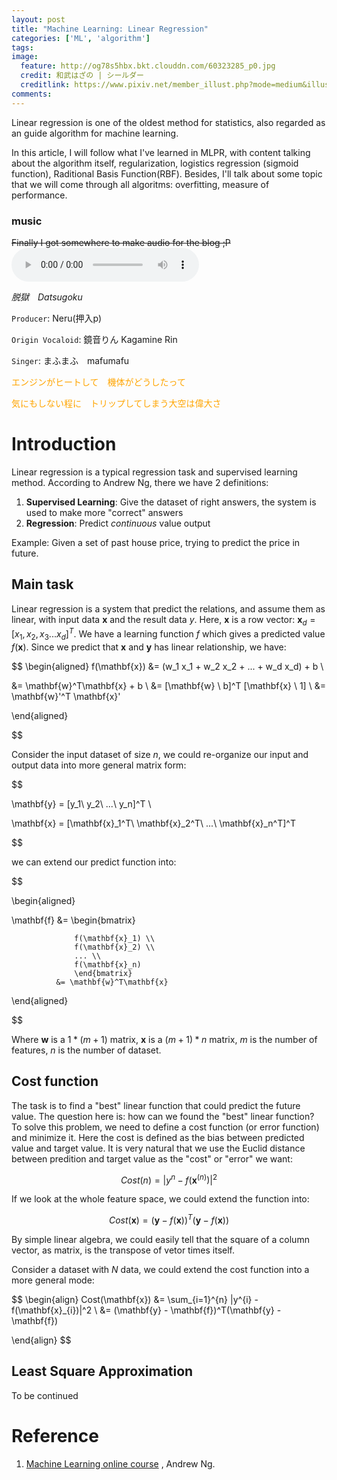 ```yaml
---
layout: post
title: "Machine Learning: Linear Regression"
categories: ['ML', 'algorithm']
tags: 
image: 
  feature: http://og78s5hbx.bkt.clouddn.com/60323285_p0.jpg
  credit: 和武はざの | シールダー
  creditlink: https://www.pixiv.net/member_illust.php?mode=medium&illust_id=60323285
comments: 
---
```


Linear regression is one of the oldest method for statistics, also regarded as an guide algorithm for machine learning.

In this article, I will follow what I've learned in MLPR, with content talking about the algorithm itself, regularization, logistics regression (sigmoid function), Raditional Basis Function(RBF). Besides, I'll talk about some topic that we will come through all algoritms: overfitting, measure of performance.

### music
<del>Finally I got somewhere to make audio for the blog ;P</del>
<audio controls><source src="http://mp3.flash127.com/music/47306.mp3" type="audio/mpeg">您的浏览器不支持音频格式</audio>

_脱獄　Datsugoku_

`Producer`: Neru(押入p)

`Origin Vocaloid`: 鏡音りん Kagamine Rin

`Singer`: まふまふ　mafumafu

<p style="color: orange">エンジンがヒートして　機体がどうしたって</p>

<p style="color: orange">気にもしない程に　トリップしてしまう大空は偉大さ</p>

# Introduction 
Linear regression is a typical regression task and supervised learning method. 
According to Andrew Ng, there we have 2 definitions:

1. **Supervised Learning**: Give the dataset of right answers, the system is used to make more "correct" answers
2. **Regression**: Predict _continuous_ value output

Example: Given a set of past house price, trying to predict the price in future.

## Main task

Linear regression is a system that predict the relations, and assume them as linear, with input data $\mathbf{x}$ and the result data $y$. Here, $\mathbf{x}$ is a row vector: $\mathbf{x}_d = [ x_1, x_2, x_3 ... x_d]^T$.
We have a learning function $f$ which gives a predicted value $f(\mathbf{x})$. Since we predict that $\mathbf{x}$ and $\mathbf{y}$ has linear relationship, we have:

$$
\begin{aligned}
f(\mathbf{x}) &= (w_1 x_1 + w_2 x_2 + ... + w_d x_d) + b \\

&= \mathbf{w}^T\mathbf{x} + b \\
&= [\mathbf{w} \ b]^T [\mathbf{x} \ 1] \\
&= \mathbf{w}'^T \mathbf{x}'

\end{aligned}

$$

Consider the input dataset of size $n$, we could re-organize our input and output data into more general matrix form:

$$

 \mathbf{y} = [y_1\ y_2\ ...\ y_n]^T \\
 
 \mathbf{x} = [\mathbf{x}_1^T\ \mathbf{x}_2^T\ ...\ \mathbf{x}_n^T]^T

$$


we can extend our predict function into:

$$

\begin{aligned}

\mathbf{f} &= \begin{bmatrix}

                  f(\mathbf{x}_1) \\
                  f(\mathbf{x}_2) \\
                  ... \\
                  f(\mathbf{x}_n)
                  \end{bmatrix}
              &= \mathbf{w}^T\mathbf{x}

\end{aligned}

$$

Where $\mathbf{w}$ is a $1 * (m+1)$ matrix, $\mathbf{x}$ is a $(m +1) * n$ matrix, $m$ is the number of features, $n$ is the number of dataset.

## Cost function

The task is to find a "best" linear function that could predict the future value. The question here is: how can we found the "best" linear function?
To solve this problem, we need to define a cost function (or error function) and minimize it. Here the cost is defined as the bias between predicted value and target value. It is very natural that we use the Euclid distance between predition and target value as the "cost" or "error" we want:

$$
  Cost(n) = | y^n - f(\mathbf{x}^(n)) |^2
$$

If we look at the whole feature space, we could extend the function into:

$$
  Cost(\mathbf{x}) = (\mathbf{y} - f(\mathbf{x}))^T(\mathbf{y} - f(\mathbf{x}))
$$

By simple linear algebra, we could easily tell that the square of a column vector, as matrix, is the transpose of vetor times itself.

Consider a dataset with $N$ data, we could extend the cost function into a more general mode:

$$
\begin{align}
  Cost(\mathbf{x}) &= \sum_{i=1}^{n} |y^{i} - f(\mathbf{x}_{i})|^2 \\
                   &= (\mathbf{y} - \mathbf{f})^T(\mathbf{y} - \mathbf{f})
  

\end{align}
$$

## Least Square Approximation

To be continued





# Reference

1. [Machine Learning online course](https://www.coursera.org/learn/machine-learning) , Andrew Ng.



